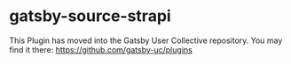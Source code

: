 # gatsby-source-strapi

This Plugin has moved into the Gatsby User Collective repository. You may find it there: https://github.com/gatsby-uc/plugins
